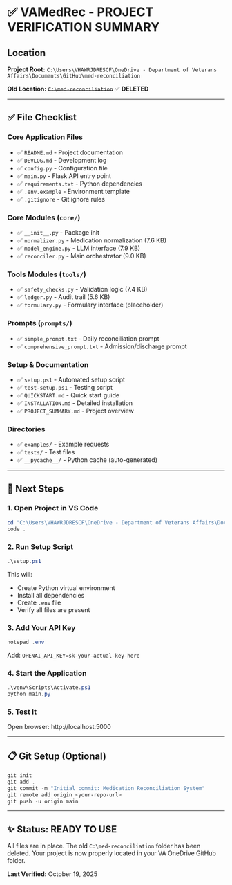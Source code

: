 # ✅ VAMedRec - PROJECT VERIFICATION SUMMARY

## Location
**Project Root:** `C:\Users\VHAWRJDRESCF\OneDrive - Department of Veterans Affairs\Documents\GitHub\med-reconciliation`

**Old Location:** ~~`C:\med-reconciliation`~~ ✅ **DELETED**

---

## ✅ File Checklist

### Core Application Files
- ✅ `README.md` - Project documentation
- ✅ `DEVLOG.md` - Development log
- ✅ `config.py` - Configuration file
- ✅ `main.py` - Flask API entry point
- ✅ `requirements.txt` - Python dependencies
- ✅ `.env.example` - Environment template
- ✅ `.gitignore` - Git ignore rules

### Core Modules (`core/`)
- ✅ `__init__.py` - Package init
- ✅ `normalizer.py` - Medication normalization (7.6 KB)
- ✅ `model_engine.py` - LLM interface (7.9 KB)
- ✅ `reconciler.py` - Main orchestrator (9.0 KB)

### Tools Modules (`tools/`)
- ✅ `safety_checks.py` - Validation logic (7.4 KB)
- ✅ `ledger.py` - Audit trail (5.6 KB)
- ✅ `formulary.py` - Formulary interface (placeholder)

### Prompts (`prompts/`)
- ✅ `simple_prompt.txt` - Daily reconciliation prompt
- ✅ `comprehensive_prompt.txt` - Admission/discharge prompt

### Setup & Documentation
- ✅ `setup.ps1` - Automated setup script
- ✅ `test-setup.ps1` - Testing script
- ✅ `QUICKSTART.md` - Quick start guide
- ✅ `INSTALLATION.md` - Detailed installation
- ✅ `PROJECT_SUMMARY.md` - Project overview

### Directories
- ✅ `examples/` - Example requests
- ✅ `tests/` - Test files
- ✅ `__pycache__/` - Python cache (auto-generated)

---

## 🚀 Next Steps

### 1. Open Project in VS Code
```powershell
cd "C:\Users\VHAWRJDRESCF\OneDrive - Department of Veterans Affairs\Documents\GitHub\med-reconciliation"
code .
```

### 2. Run Setup Script
```powershell
.\setup.ps1
```

This will:
- Create Python virtual environment
- Install all dependencies
- Create `.env` file
- Verify all files are present

### 3. Add Your API Key
```powershell
notepad .env
```
Add: `OPENAI_API_KEY=sk-your-actual-key-here`

### 4. Start the Application
```powershell
.\venv\Scripts\Activate.ps1
python main.py
```

### 5. Test It
Open browser: http://localhost:5000

---

## 📋 Git Setup (Optional)

```powershell
git init
git add .
git commit -m "Initial commit: Medication Reconciliation System"
git remote add origin <your-repo-url>
git push -u origin main
```

---

## ✨ Status: **READY TO USE**

All files are in place. The old `C:\med-reconciliation` folder has been deleted.
Your project is now properly located in your VA OneDrive GitHub folder.

**Last Verified:** October 19, 2025
